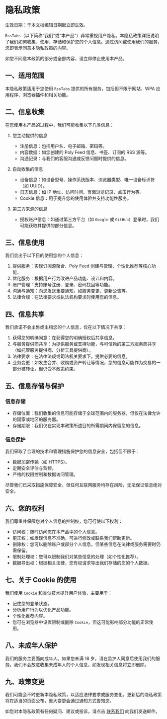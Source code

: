 # 隐私政策

生效日期：于本文档编辑日期起立即生效。

`RssTabs`（以下简称“我们”或“本产品”）非常重视用户隐私。本隐私政策详细说明了我们如何收集、使用、存储和保护您的个人信息。通过访问或使用我们的服务，您即表示同意本隐私政策的内容。

如您不同意本政策的部分或全部内容，请立即停止使用本产品。

## 一、适用范围

本隐私政策适用于您使用 `RssTabs` 提供的所有服务，包括但不限于网站、WPA 应用程序、浏览器插件和相关功能。

## 二、信息收集

在您使用本产品的过程中，我们可能收集以下几类信息：

1. 您主动提供的信息

   - 注册信息：包括用户名、电子邮箱、密码等。
   - 内容数据：如您创建的 Poly Feed 信息、书签、订阅的 RSS 源等。
   - 沟通记录：与我们的客服沟通或反馈问题时提供的信息。

2. 自动收集的信息

   - 设备信息：如设备型号、操作系统版本、浏览器类型、唯一设备标识符（如 UUID）。
   - 日志信息：如 IP 地址、访问时间、页面浏览记录、点击行为等。
   - Cookie 信息：用于提升您的使用体验并支持功能性服务。

3. 第三方来源的信息

   - 授权账户信息：如通过第三方平台（如 `Google` 或 `GitHub`）登录时，我们可能获取其提供的部分信息。

## 三、信息使用

我们会出于以下目的使用您的个人信息：

1. 提供服务：实现订阅源聚合、Poly Feed 创建与管理、个性化推荐等核心功能。
2. 优化服务：根据用户行为改进产品功能、设计和内容。
3. 账户管理：支持账号注册、登录、密码找回等功能。
4. 沟通与通知：向您发送重要通知，如服务变更、更新公告等。
5. 法律合规：在法律要求或执法机构要求时使用您的信息。

## 四、信息共享

我们承诺不会出售或出租您的个人信息，仅在以下情况下共享：

1. 获得您的明确同意：在获得您的明确授权后共享信息。
2. 与服务提供商共享：为提供服务或支持功能，与可信赖的第三方服务商共享（如托管服务提供商、分析工具提供商）。
3. 法律要求：在法律法规或司法机关要求下，提供必要的信息。
4. 业务变更：如发生合并、收购或资产转让等情况，您的信息可能作为交易的一部分被转让，但仍受本政策约束。

## 五、信息存储与保护

### 信息存储

- 存储位置：我们收集的信息可能存储于全球范围内的服务器，但仅在法律允许的国家或地区的服务器。
- 存储期限：我们仅在实现本政策所述目的所需期间内保留您的信息。

### 信息保护

我们采取了合理的技术和管理措施保护您的信息安全，包括但不限于：

   - 数据加密传输（如 HTTPS）。
   - 定期安全评估与监控。
   - 严格的权限控制和数据访问管理。

尽管我们已采取措施保障安全，但任何互联网服务均存在风险，无法保证信息绝对安全。

## 六、您的权利

我们尊重并保障您对个人信息的控制权，您可行使以下权利：

- 访问权：随时访问您在本产品中的个人信息。
- 更正权：如发现信息不准确，可进行修改或联系我们帮助更新。
- 删除权：您可以删除账户或部分个人信息，但某些信息在法律或服务需要时仍需保留。
- 限制处理权：您可以限制我们对某些信息的处理（如个性化推荐）。
- 数据导出权：根据相关法律，您有权请求导出我们存储的您的个人数据。

## 七、关于 Cookie 的使用

我们使用 `Cookie` 和类似技术提升用户体验，主要用于：

- 记住您的登录状态。
- 分析用户行为以优化产品功能。
- 个性化推荐内容。
- 您可在浏览器中设置限制或删除 `Cookie`，但这可能影响部分功能的正常使用。

## 八、未成年人保护

我们的服务主要面向成年人。如果您未满 18 岁，请在监护人同意后使用我们的服务。我们不会故意收集未成年人的个人信息，如发现相关信息将立即删除。

## 九、政策变更

我们可能会不时更新本隐私政策，以适应法律要求或服务变化。更新后的隐私政策将在适当的页面公布，重大变更会通过通知方式告知您。

如您对本隐私政策有任何疑问、建议或投诉，请点击 [联系我们](../about/contact-us.md) 向我们发送邮件。
